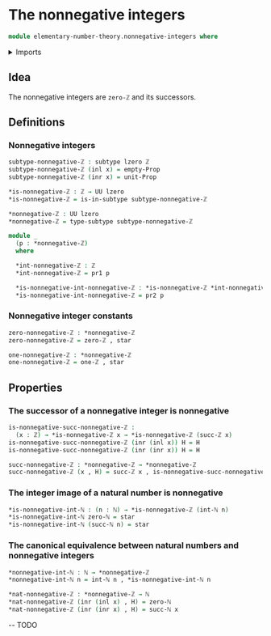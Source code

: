 # The nonnegative integers

```agda
module elementary-number-theory.nonnegative-integers where
```

<details><summary>Imports</summary>

```agda
open import elementary-number-theory.integers
open import elementary-number-theory.natural-numbers

open import foundation.action-on-identifications-functions
open import foundation.coproduct-types
open import foundation.dependent-pair-types
open import foundation.embeddings
open import foundation.empty-types
open import foundation.equality-coproduct-types
open import foundation.equivalences
open import foundation.function-types
open import foundation.homotopies
open import foundation.identity-types
open import foundation.injective-maps
open import foundation.negated-equality
open import foundation.negation
open import foundation.propositions
open import foundation.retractions
open import foundation.sections
open import foundation.sets
open import foundation.subtypes
open import foundation.transport-along-identifications
open import foundation.unit-type
open import foundation.universe-levels
```

</details>

## Idea

The nonnegative integers are `zero-ℤ` and its successors.

## Definitions

### Nonnegative integers

```agda
subtype-nonnegative-ℤ : subtype lzero ℤ
subtype-nonnegative-ℤ (inl x) = empty-Prop
subtype-nonnegative-ℤ (inr x) = unit-Prop

*is-nonnegative-ℤ : ℤ → UU lzero
*is-nonnegative-ℤ = is-in-subtype subtype-nonnegative-ℤ

*nonnegative-ℤ : UU lzero
*nonnegative-ℤ = type-subtype subtype-nonnegative-ℤ

module _
  (p : *nonnegative-ℤ)
  where

  *int-nonnegative-ℤ : ℤ
  *int-nonnegative-ℤ = pr1 p

  *is-nonnegative-int-nonnegative-ℤ : *is-nonnegative-ℤ *int-nonnegative-ℤ
  *is-nonnegative-int-nonnegative-ℤ = pr2 p
```

### Nonnegative integer constants

```agda
zero-nonnegative-ℤ : *nonnegative-ℤ
zero-nonnegative-ℤ = zero-ℤ , star

one-nonnegative-ℤ : *nonnegative-ℤ
one-nonnegative-ℤ = one-ℤ , star
```

## Properties

### The successor of a nonnegative integer is nonnegative

```agda
is-nonnegative-succ-nonnegative-ℤ :
  (x : ℤ) → *is-nonnegative-ℤ x → *is-nonnegative-ℤ (succ-ℤ x)
is-nonnegative-succ-nonnegative-ℤ (inr (inl x)) H = H
is-nonnegative-succ-nonnegative-ℤ (inr (inr x)) H = H

succ-nonnegative-ℤ : *nonnegative-ℤ → *nonnegative-ℤ
succ-nonnegative-ℤ (x , H) = succ-ℤ x , is-nonnegative-succ-nonnegative-ℤ x H
```

### The integer image of a natural number is nonnegative

```agda
*is-nonnegative-int-ℕ : (n : ℕ) → *is-nonnegative-ℤ (int-ℕ n)
*is-nonnegative-int-ℕ zero-ℕ = star
*is-nonnegative-int-ℕ (succ-ℕ n) = star
```

### The canonical equivalence between natural numbers and nonnegative integers

```agda
*nonnegative-int-ℕ : ℕ → *nonnegative-ℤ
*nonnegative-int-ℕ n = int-ℕ n , *is-nonnegative-int-ℕ n

*nat-nonnegative-ℤ : *nonnegative-ℤ → ℕ
*nat-nonnegative-ℤ (inr (inl x) , H) = zero-ℕ
*nat-nonnegative-ℤ (inr (inr x) , H) = succ-ℕ x
```

-- TODO
